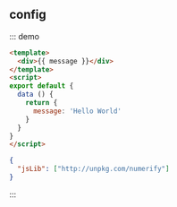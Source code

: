 ## config

::: demo
```html
<template>
  <div>{{ message }}</div>
</template>
<script>
export default {
  data () {
    return {
      message: 'Hello World'
    }
  }
}
</script>
```
```json
{
  "jsLib": ["http://unpkg.com/numerify"]
}
```
:::
